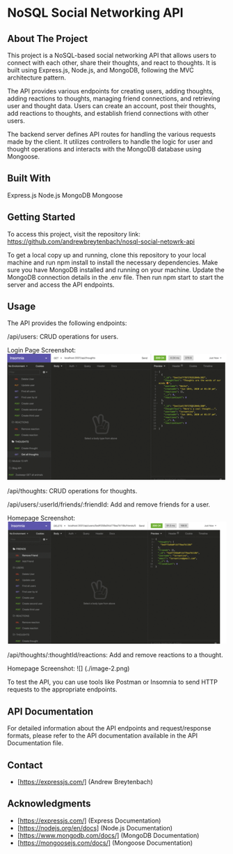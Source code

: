# NoSQL Social Networking API

## About The Project
This project is a NoSQL-based social networking API that allows users to connect with each other, share their thoughts, and react to thoughts. It is built using Express.js, Node.js, and MongoDB, following the MVC architecture pattern.

The API provides various endpoints for creating users, adding thoughts, adding reactions to thoughts, managing friend connections, and retrieving user and thought data. Users can create an account, post their thoughts, add reactions to thoughts, and establish friend connections with other users.

The backend server defines API routes for handling the various requests made by the client. It utilizes controllers to handle the logic for user and thought operations and interacts with the MongoDB database using Mongoose.

## Built With
Express.js
Node.js
MongoDB
Mongoose

## Getting Started
To access this project, visit the repository link: https://github.com/andrewbreytenbach/nosql-social-netowrk-api

To get a local copy up and running, clone this repository to your local machine and run npm install to install the necessary dependencies. Make sure you have MongoDB installed and running on your machine. Update the MongoDB connection details in the .env file. Then run npm start to start the server and access the API endpoints.

## Usage
The API provides the following endpoints:

/api/users: CRUD operations for users.

Login Page Screenshot: ![](./image-3.png)

/api/thoughts: CRUD operations for thoughts.

/api/users/:userId/friends/:friendId: Add and remove friends for a user.

Homepage Screenshot: ![](./image-2.png)

/api/thoughts/:thoughtId/reactions: Add and remove reactions to a thought.

Homepage Screenshot: ![] (./image-2.png)

To test the API, you can use tools like Postman or Insomnia to send HTTP requests to the appropriate endpoints.

## API Documentation
For detailed information about the API endpoints and request/response formats, please refer to the API documentation available in the API Documentation file.

## Contact
* [https://expressjs.com/] (Andrew Breytenbach)

## Acknowledgments
* [https://expressjs.com/] (Express Documentation)
* [https://nodejs.org/en/docs] (Node.js Documentation)
* [https://www.mongodb.com/docs/] (MongoDB Documentation)
* [https://mongoosejs.com/docs/] (Mongoose Documentation)
